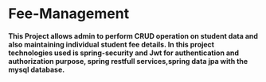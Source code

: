 # Fee-Management
#### This Project allows admin to perform CRUD operation on student data and also maintaining individual student fee details. In this project technologies used is spring-security and Jwt for authentication and authorization purpose, spring restfull services,spring data jpa with the mysql database.
